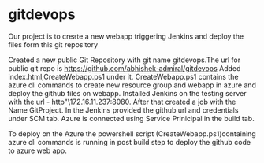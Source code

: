 # gitdevops
Our project is to create a new webapp triggering Jenkins and deploy the files form this git repository

Created a new public Git Repository with git name gitdevops.The url for public git repo is https://github.com/abhishek-admiral/gitdevops Added index.html,CreateWebapp.ps1 under it. CreateWebapp.ps1 contains the azure cli commands to create new resource group and webapp in azure and deploy the github files on webapp.
Installed Jenkins on the testing server with the url - http"\\172.16.11.237:8080. After that created a job with the Name GitProject. In the Jenkins provided the github url and credentials under SCM tab. Azure is connected using Service Prinicipal in the build tab.

To deploy on the Azure the powershell script (CreateWebapp.ps1)containing azure cli commands is running in post build step to deploy the github code to azure web app.


